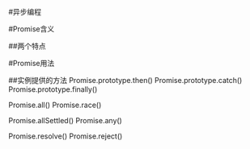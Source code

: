 #异步编程



#Promise含义

##两个特点



#Promise用法 

##实例提供的方法
Promise.prototype.then()
Promise.prototype.catch()
Promise.prototype.finally()

Promise.all()
Promise.race()

Promise.allSettled()
Promise.any()

Promise.resolve()
Promise.reject()

